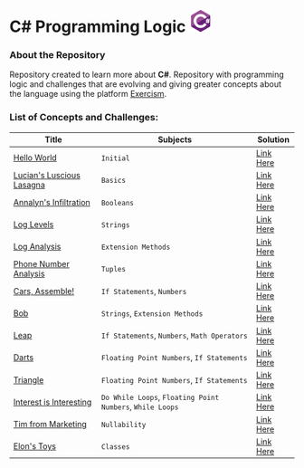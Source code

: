 # C# Programming Logic <img src="https://raw.githubusercontent.com/devicons/devicon/master/icons/csharp/csharp-original.svg" alt="csharp" width="40" height="40"/>

### About the Repository

Repository created to learn more about **C#**. Repository with programming logic and challenges that are evolving and
giving greater concepts about the language using the platform [Exercism](https://exercism.org/).

### List of Concepts and Challenges:

| Title                                                 | Subjects                                                   | Solution                                                        | 
|-------------------------------------------------------|------------------------------------------------------------|-----------------------------------------------------------------|
| [Hello World](hello-world)                            | `Initial`                                                  | [Link Here](hello-world/HelloWorld.cs)                          |
| [Lucian's Luscious Lasagna](lucians-luscious-lasagna) | `Basics`                                                   | [Link Here](lucians-luscious-lasagna/LuciansLusciousLasagna.cs) |
| [Annalyn's Infiltration](annalyns-infiltration)       | `Booleans`                                                 | [Link Here](annalyns-infiltration/AnnalynsInfiltration.cs)      |
| [Log Levels](log-levels)                              | `Strings`                                                  | [Link Here](log-levels/LogLevels.cs)                            |
| [Log Analysis](log-analysis)                          | `Extension Methods`                                        | [Link Here](log-analysis/LogAnalysis.cs)                        |
| [Phone Number Analysis](phone-number-analysis)        | `Tuples`                                                   | [Link Here](phone-number-analysis/PhoneNumberAnalysis.cs)       |
| [Cars, Assemble!](cars-assemble)                      | `If Statements`, `Numbers`                                 | [Link Here](cars-assemble/CarsAssemble.cs)                      |
| [Bob](bob)                                            | `Strings`, `Extension Methods`                             | [Link Here](bob/Bob.cs)                                         |
| [Leap](leap)                                          | `If Statements`, `Numbers`,  `Math Operators`              | [Link Here](leap/Leap.cs)                                       |
| [Darts](darts)                                        | `Floating Point Numbers`, `If Statements`                  | [Link Here](darts/Darts.cs)                                     |
| [Triangle](triangle)                                  | `Floating Point Numbers`, `If Statements`                  | [Link Here](triangle/Triangle.cs)                               |
| [Interest is Interesting](interest-is-interesting)    | `Do While Loops`, `Floating Point Numbers`,  `While Loops` | [Link Here](interest-is-interesting/InterestIsInteresting.cs)   |
| [Tim from Marketing](tim-from-marketing)              | `Nullability`                                              | [Link Here](tim-from-marketing/TimFromMarketing.cs)             |
| [Elon's Toys](elons-toys)                             | `Classes`                                                  | [Link Here](elons-toys/ElonsToys.cs)                            |